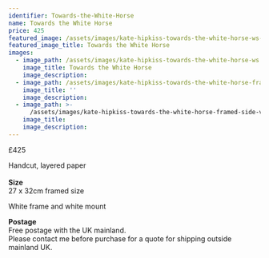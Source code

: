 ```yaml
---
identifier: Towards-the-White-Horse
name: Towards the White Horse
price: 425
featured_image: /assets/images/kate-hipkiss-towards-the-white-horse-ws-1.jpg
featured_image_title: Towards the White Horse
images:
  - image_path: /assets/images/kate-hipkiss-towards-the-white-horse-ws.jpg
    image_title: Towards the White Horse
    image_description:
  - image_path: /assets/images/kate-hipkiss-towards-the-white-horse-framed-ws.jpg
    image_title: ''
    image_description:
  - image_path: >-
      /assets/images/kate-hipkiss-towards-the-white-horse-framed-side-view-ws.jpg
    image_title:
    image_description:
---
```

£425

Handcut, layered paper<br><br>**Size**<br>27 x 32cm framed size

White frame and white mount

**Postage**<br>Free postage with the UK mainland.<br>Please contact me before purchase for a quote for shipping outside mainland UK.